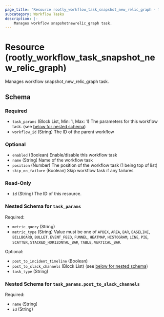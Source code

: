 ```yaml
---
page_title: "Resource rootly_workflow_task_snapshot_new_relic_graph - terraform-provider-rootly"
subcategory: Workflow Tasks
description: |-
    Manages workflow snapshotnewrelic_graph task.
---
```


# Resource (rootly_workflow_task_snapshot_new_relic_graph)

Manages workflow snapshot_new_relic_graph task.



<!-- schema generated by tfplugindocs -->
## Schema

### Required

- `task_params` (Block List, Min: 1, Max: 1) The parameters for this workflow task. (see [below for nested schema](#nestedblock--task_params))
- `workflow_id` (String) The ID of the parent workflow

### Optional

- `enabled` (Boolean) Enable/disable this workflow task
- `name` (String) Name of the workflow task
- `position` (Number) The position of the workflow task (1 being top of list)
- `skip_on_failure` (Boolean) Skip workflow task if any failures

### Read-Only

- `id` (String) The ID of this resource.

<a id="nestedblock--task_params"></a>
### Nested Schema for `task_params`

Required:

- `metric_query` (String)
- `metric_type` (String) Value must be one of `APDEX`, `AREA`, `BAR`, `BASELINE`, `BILLBOARD`, `BULLET`, `EVENT_FEED`, `FUNNEL`, `HEATMAP`, `HISTOGRAM`, `LINE`, `PIE`, `SCATTER`, `STACKED_HORIZONTAL_BAR`, `TABLE`, `VERTICAL_BAR`.

Optional:

- `post_to_incident_timeline` (Boolean)
- `post_to_slack_channels` (Block List) (see [below for nested schema](#nestedblock--task_params--post_to_slack_channels))
- `task_type` (String)

<a id="nestedblock--task_params--post_to_slack_channels"></a>
### Nested Schema for `task_params.post_to_slack_channels`

Required:

- `name` (String)
- `id` (String)
